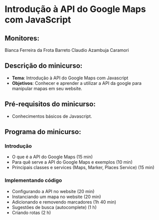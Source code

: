 # Introdução à API do Google Maps com JavaScript

## Monitores:
Bianca Ferreira da Frota Barreto
Claudio Azambuja Caramori


## Descrição do minicurso:
- **Tema**: 
	Introdução à API do Google Maps com Javascript
- **Objetivos**: 
	Conhecer e aprender a utilizar a API da google para manipular mapas em seu website.


## Pré-requisitos do minicurso:
- Conhecimentos básicos de Javascript.


## Programa do minicurso:
### Introdução
- O que é a API do Google Maps (15 min)
- Para quê serve a API do Google Maps e exemplos (10 min)
- Principais classes e services (Maps, Marker, Places Service) (15 min)


### Implementando código
- Configurando a API no website (20 min)
- Instanciando um mapa no website (20 min)
- Adicionando e removendo marcadores (1h 40 min)
- Sugestões de busca (autocomplete) (1 h)
- Criando rotas (2 h)